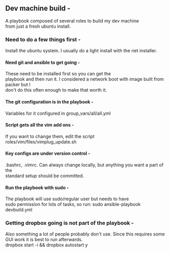 ## Dev machine build -  
A playbook composed of several roles to build my dev machine  
from just a fresh ubuntu install.  

### Need to do a few things first -  
Install the ubuntu system.
I usually do a light install with the net installer.  

#### Need git and ansible to get going -  
These need to be installed first so you can get the  
playbook and then run it.
I considered a network boot with image built from packer but I  
don't do this often enough to make that worth it.  
#### The git configuration is in the playbook -  
Variables for it configured in group_vars/all/all.yml

#### Script gets all the vim add ons -  
If you want to change them, edit the script   
roles/vim/files/vimplug_update.sh

#### Key configs are under version control -  
.bashrc, .vimrc.
Can always change locally, but anything you want a part of the  
standard setup should be committed.  

#### Run the playbook with sudo -  
The playbook will use sudo/regular user but needs to have  
sudo permission for lots of tasks, so run:
sudo ansible-playbook devbuild.yml

### Getting dropbox going is not part of the playbook -  
Also something a lot of people probably don't use.
Since this requires some GUI work it is best to run afterwards.  
dropbox start -i && dropbox autostart y  

